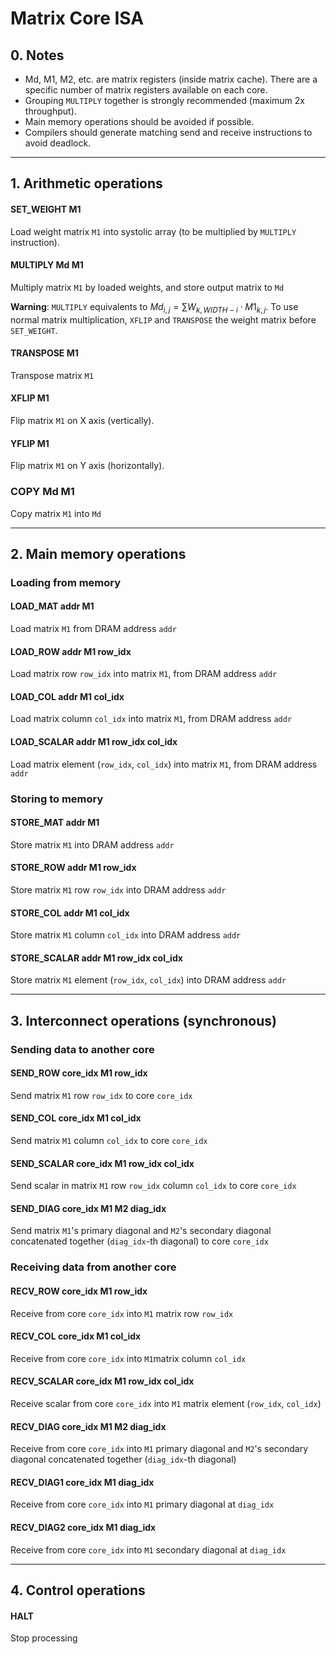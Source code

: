 # Matrix Core ISA

## 0. Notes

- Md, M1, M2, etc. are matrix registers (inside matrix cache). There are a specific number of matrix registers available on each core.
- Grouping `MULTIPLY` together is strongly recommended (maximum 2x throughput).
- Main memory operations should be avoided if possible. 
- Compilers should generate matching send and receive instructions to avoid deadlock.

---

## 1. Arithmetic operations

#### SET_WEIGHT M1

Load weight matrix `M1` into systolic array (to be multiplied by `MULTIPLY` instruction).

#### MULTIPLY Md M1

Multiply matrix `M1` by loaded weights, and store output matrix to `Md`

__Warning__: `MULTIPLY` equivalents to $Md_{i, j} = \sum W_{k, WIDTH-i} \cdot M1_{k, j}$. To use normal matrix multiplication, `XFLIP` and `TRANSPOSE` the weight matrix before `SET_WEIGHT`.

#### TRANSPOSE M1

Transpose matrix `M1`

#### XFLIP M1

Flip matrix `M1` on X axis (vertically).

#### YFLIP M1

Flip matrix `M1` on Y axis (horizontally).

### COPY Md M1

Copy matrix `M1` into `Md`

---

## 2. Main memory operations

### Loading from memory

#### LOAD_MAT addr M1

Load matrix `M1` from DRAM address `addr`

#### LOAD_ROW addr M1 row_idx

Load matrix row `row_idx` into matrix `M1`, from DRAM address `addr`

#### LOAD_COL addr M1 col_idx

Load matrix column `col_idx` into matrix `M1`, from DRAM address `addr`

#### LOAD_SCALAR addr M1 row_idx col_idx

Load matrix element (`row_idx`, `col_idx`) into matrix `M1`, from DRAM address `addr`



### Storing to memory

#### STORE_MAT addr M1

Store matrix `M1` into DRAM address `addr`

#### STORE_ROW addr M1 row_idx

Store matrix `M1` row `row_idx` into DRAM address `addr`

#### STORE_COL addr M1 col_idx

Store matrix `M1` column `col_idx` into DRAM address `addr`

#### STORE_SCALAR addr M1 row_idx col_idx

Store matrix `M1` element (`row_idx`, `col_idx`) into DRAM address `addr`

---

## 3. Interconnect operations (synchronous)

### Sending data to another core

#### SEND_ROW core_idx M1 row_idx

Send matrix `M1` row `row_idx` to core `core_idx`

#### SEND_COL core_idx M1 col_idx

Send matrix `M1` column `col_idx` to core `core_idx`

#### SEND_SCALAR core_idx M1 row_idx col_idx

Send scalar in matrix `M1` row `row_idx` column `col_idx` to core `core_idx`

#### SEND_DIAG core_idx M1 M2 diag_idx

Send matrix `M1`'s primary diagonal and `M2`'s secondary diagonal concatenated together (`diag_idx`-th diagonal) to core `core_idx`



### Receiving data from another core

#### RECV_ROW core_idx M1 row_idx

Receive from core `core_idx` into `M1` matrix row `row_idx`

#### RECV_COL core_idx M1 col_idx

Receive from core `core_idx` into `M1`matrix column `col_idx`

#### RECV_SCALAR core_idx M1 row_idx col_idx

Receive scalar from core `core_idx` into `M1` matrix element (`row_idx`, `col_idx`)

#### RECV_DIAG core_idx M1 M2 diag_idx

Receive from core `core_idx` into `M1` primary diagonal and `M2`'s secondary diagonal concatenated together (`diag_idx`-th diagonal)

#### RECV_DIAG1 core_idx M1 diag_idx

Receive from core `core_idx` into `M1` primary diagonal at `diag_idx`

#### RECV_DIAG2 core_idx M1 diag_idx

Receive from core `core_idx` into `M1` secondary diagonal at `diag_idx`

---

## 4. Control operations

#### HALT

Stop processing
